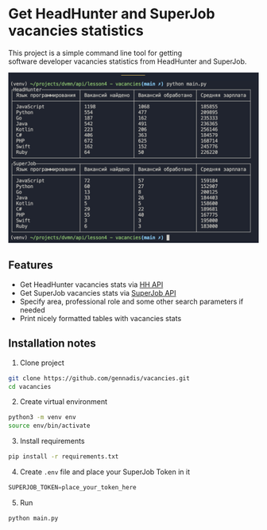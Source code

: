 # Get HeadHunter and SuperJob vacancies statistics

This project is a simple command line tool for getting  
software developer vacancies statistics from HeadHunter and SuperJob.

![Screenshot](Screenshot.png)

## Features
- Get HeadHunter vacancies stats via [HH API](https://github.com/hhru/api/)
- Get SuperJob vacancies stats via [SuperJob API](https://api.superjob.ru/)
- Specify area, professional role and some other search parameters if needed
- Print nicely formatted tables with vacancies stats

## Installation notes
1. Clone project
```bash
git clone https://github.com/gennadis/vacancies.git
cd vacancies
```

2. Create virtual environment
```bash
python3 -m venv env
source env/bin/activate
```

3. Install requirements
```bash
pip install -r requirements.txt
```

4. Create `.env` file and place your SuperJob Token in it
```python
SUPERJOB_TOKEN=place_your_token_here
```

5. Run
```bash
python main.py
```
